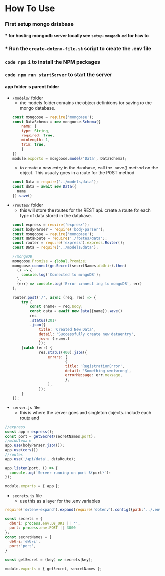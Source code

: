 # How To Use

### First setup mongo database
#### * for hosting mongodb server locally see `setup-mongodb.md` for how to
####
### * Run the `create-dotenv-file.sh` script to create the .env file
### ```code npm i``` to install the NPM packages
### ```code npm run startServer``` to start the server

#### app folder is parent folder
* `/models/` folder
    * the models folder contains the object definitions for saving to the mongo database.  
    ```javascript 
    const mongoose = require('mongoose');
    const DataSchema = new mongoose.Schema({
        name: {
        type: String,
        required: true,
        minlength: 1,
        trim: true,
        }
    })
    module.exports = mongoose.model('Data', DataSchema);
    ```
    * to create a new entry in the database, call the .save() method on the object. This usually goes in a route for the POST method
    ```javascript
    const Data = require('../models/data');
    const data = await new Data({
      name
    }).save()
    ```
*  `/routes/` folder
    * this will store the routes for the REST api. create a route for each type of data stored in the database. 
    ```javascript
    const express = require('express');
    const bodyParser = require('body-parser');
    const mongoose = require('mongoose');
    const dataRoute = require('./routes/data');
    const router = require('express').express.Router();
    const Data = require('../models/data');

    //mongoDB
    mongoose.Promise = global.Promise;
    mongoose.connect(getSecret(secretNames.dbUri)).then(
      () => {
        console.log('Connected to mongoDB');
      },
      (err) => console.log('Error connect ing to mongoDB', err)
    );
    
    router.post('/', async (req, res) => {
        try {
            const {name} = req.body;
            const data = await new Data({name}).save()
            res
            .status(201)
            .json({
                title: 'Created New Data',
                detail: 'Successfully create new dataentry',
                json: { name,}
                });
        }catch (err) {
                res.status(400).json({
                    errors: [
                            {
                            title: 'RegistrationError',
                            detail: 'Something wentwrong',
                            errorMessage: err.message,
                            },
                    ],
                });
        }
    });
    ```
*  `server.js` file
    * this is where the server goes and singleton objects. include each route and 
```javascript
//express 
const app = express();
const port = getSecret(secretNames.port);
//middleware
app.use(bodyParser.json());
app.use(cors())
//routes
app.use('/api/data', dataRoute);

app.listen(port, () => {
  console.log(`Server running on port ${port}`);
});

module.exports = { app };
```

*  `secrets.js` file
    * use this as a layer for the .env variables
```javascript
require('dotenv-expand').expand(require('dotenv').config({path:'../.env'}))

const secrets = {
  dbUri: process.env.DB_URI || '',
  port: process.env.PORT || 3000
};
const secretNames = {
  dbUri:'dbUri',
  port:'port',
}

const getSecret = (key) => secrets[key];

module.exports = { getSecret, secretNames };
```
